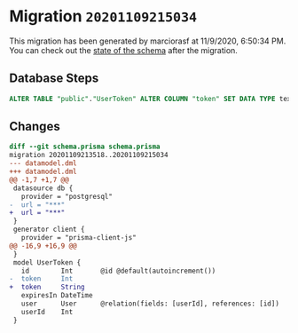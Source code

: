 # Migration `20201109215034`

This migration has been generated by marciorasf at 11/9/2020, 6:50:34 PM.
You can check out the [state of the schema](./schema.prisma) after the migration.

## Database Steps

```sql
ALTER TABLE "public"."UserToken" ALTER COLUMN "token" SET DATA TYPE text 
```

## Changes

```diff
diff --git schema.prisma schema.prisma
migration 20201109213518..20201109215034
--- datamodel.dml
+++ datamodel.dml
@@ -1,7 +1,7 @@
 datasource db {
   provider = "postgresql"
-  url = "***"
+  url = "***"
 }
 generator client {
   provider = "prisma-client-js"
@@ -16,9 +16,9 @@
 }
 model UserToken {
   id        Int       @id @default(autoincrement())
-  token     Int
+  token     String
   expiresIn DateTime
   user      User      @relation(fields: [userId], references: [id])
   userId    Int
 }
```


